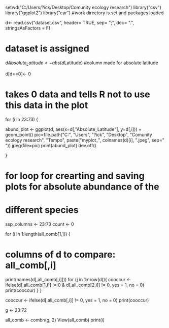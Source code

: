 setwd("C:/Users/?ick/Desktop/Comunity ecology research")
library("csv")
library("ggplot2")
library("car")
#work directory is set and packages loaded

d<- read.csv("dataset.csv", header= TRUE, sep= ";", dec= ".", stringsAsFactors = F) 
# dataset is assigned

d$Absolute_Latitude <- abs(d$Latitude)
#column made for absolute latitude

d[d==0]<- 0
# takes 0 data and tells R not to use this data in the plot

for (i in 23:73) {

  abund_plot <-  ggplot(d, aes(x=d[,"Absolute_Latitude"], y=d[,i])) + 
                  geom_point() 
  pic=file.path("C:", "Users", "?ick", "Desktop", "Comunity ecology research", "Tempo", paste("myplot_", colnames(d)[i], ".jpeg", sep=" "))
  jpeg(file=pic)
   print(abund_plot)
  dev.off()
  
  }
# for loop for crearting and saving plots for absolute abundance of the 
# different species


ssp_columns <- 23:73
count <- 0



for (i in 1:length(all_comb[1,])) { 
  # columns of d to compare: all_comb[,i]
  print(names(d[,all_comb[,i]]))
  for (j in 1:nrow(d)){
    cooccur <- ifelse(d[,all_comb[1,i]] != 0 & d[,all_comb[2,i]] != 0, yes = 1, no = 0)
    print(cooccur)
    }
  }

cooccur <- ifelse(d[,all_comb[,i]] != 0, yes = 1, no = 0) 
print(cooccur)

    
  



g <- 23:72


all_comb <- combn(g, 2)
View(all_comb)
print(i)















